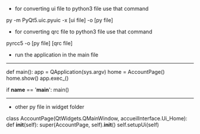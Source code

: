 - for converting ui file to python3 file use that command

py -m PyQt5.uic.pyuic -x [ui file] -o [py file]

- for converting qrc file to python3 file use that command

pyrcc5 -o [py file] [qrc file]

- run the application in the main file

----------------
 
def main():
    app = QApplication(sys.argv)
    home = AccountPage()
    home.show()
    app.exec_()


if __name__ == '__main__':
    main()

----------------

- other py file in widget folder

class AccountPage(QtWidgets.QMainWindow, accueilInterface.Ui_Home):
    def __init__(self):
        super(AccountPage, self).__init__()
        self.setupUi(self)